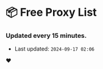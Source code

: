 # :package: Free Proxy List
### Updated every 15 minutes.

- Last updated: `2024-09-17 02:06`

:heart:
